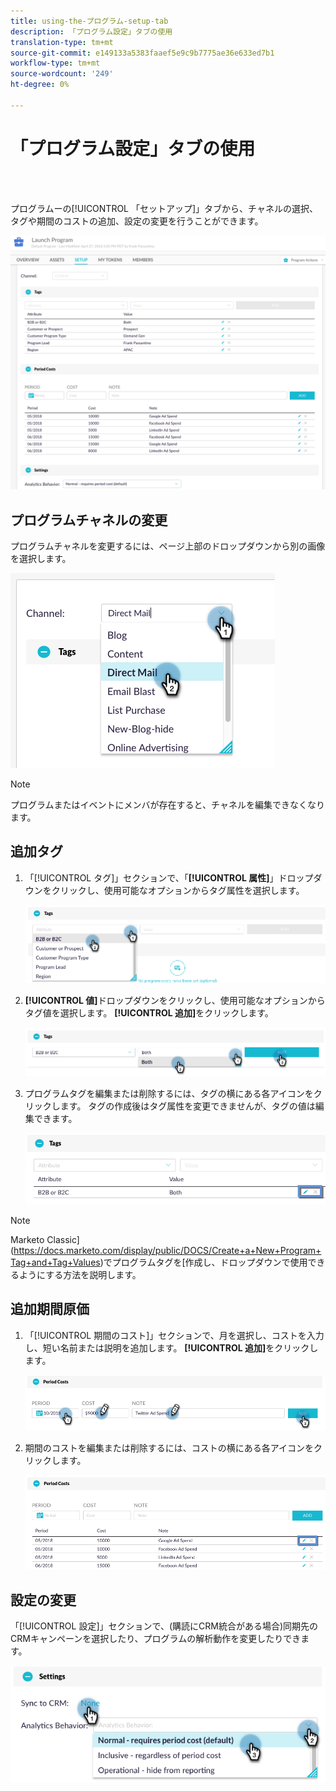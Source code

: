 ```yaml
---
title: using-the-プログラム-setup-tab
description: 「プログラム設定」タブの使用
translation-type: tm+mt
source-git-commit: e149133a5383faaef5e9c9b7775ae36e633ed7b1
workflow-type: tm+mt
source-wordcount: '249'
ht-degree: 0%

---
```



# 「プログラム設定」タブの使用

<br> 

プログラムーの[!UICONTROL 「セットアップ]」タブから、チャネルの選択、タグや期間のコストの追加、設定の変更を行うことができます。

![イメージ1](/help/sky/assets/programs/using-the-program-setup-tab/using-the-program-setup-tab-1.png)

## プログラムチャネルの変更

プログラムチャネルを変更するには、ページ上部のドロップダウンから別の画像を選択します。

![イメージ2](/help/sky/assets/programs/using-the-program-setup-tab/using-the-program-setup-tab-2.png)

>[!NOTE]
>
>プログラムまたはイベントにメンバが存在すると、チャネルを編集できなくなります。

## 追加タグ

1. 「[!UICONTROL タグ]」セクションで、「**[!UICONTROL 属性]**」ドロップダウンをクリックし、使用可能なオプションからタグ属性を選択します。

   ![イメージ3](/help/sky/assets/programs/using-the-program-setup-tab/using-the-program-setup-tab-3.png)

1. **[!UICONTROL 値]**&#x200B;ドロップダウンをクリックし、使用可能なオプションからタグ値を選択します。 **[!UICONTROL 追加]**&#x200B;をクリックします。

   ![画像4](/help/sky/assets/programs/using-the-program-setup-tab/using-the-program-setup-tab-4.png)

1. プログラムタグを編集または削除するには、タグの横にある各アイコンをクリックします。 タグの作成後はタグ属性を変更できませんが、タグの値は編集できます。

   ![画像5](/help/sky/assets/programs/using-the-program-setup-tab/using-the-program-setup-tab-5.png)

>[!NOTE]
>
>Marketo Classic](https://docs.marketo.com/display/public/DOCS/Create+a+New+Program+Tag+and+Tag+Values)でプログラムタグを[作成し、ドロップダウンで使用できるようにする方法を説明します。

## 追加期間原価

1. 「[!UICONTROL 期間のコスト]」セクションで、月を選択し、コストを入力し、短い名前または説明を追加します。 **[!UICONTROL 追加]**&#x200B;をクリックします。

   ![画像6](/help/sky/assets/programs/using-the-program-setup-tab/using-the-program-setup-tab-6.png)

1. 期間のコストを編集または削除するには、コストの横にある各アイコンをクリックします。

   ![画像7](/help/sky/assets/programs/using-the-program-setup-tab/using-the-program-setup-tab-7.png)

## 設定の変更

「[!UICONTROL 設定]」セクションで、(購読にCRM統合がある場合)同期先のCRMキャンペーンを選択したり、プログラムの解析動作を変更したりできます。

![画像8](/help/sky/assets/programs/using-the-program-setup-tab/using-the-program-setup-tab-8.png)

